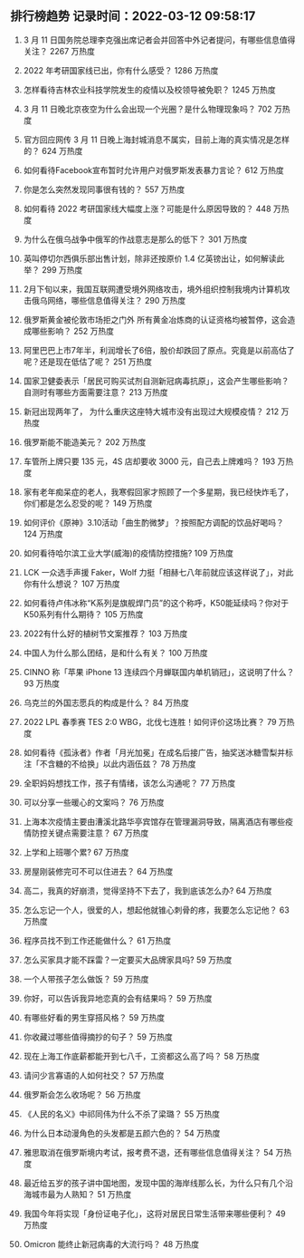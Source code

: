 
## 排行榜趋势 记录时间：2022-03-12 09:58:17
  
  1. 3 月 11 日国务院总理李克强出席记者会并回答中外记者提问，有哪些信息值得关注？ 2267 万热度
    
  2. 2022 年考研国家线已出，你有什么感受？ 1286 万热度
    
  3. 怎样看待吉林农业科技学院发生的疫情以及校领导被免职？ 1245 万热度
    
  4. 3 月 11 日晚北京夜空为什么会出现一个光圈？是什么物理现象吗？ 702 万热度
    
  5. 官方回应网传 3 月 11 日晚上海封城消息不属实，目前上海的真实情况是怎样的？ 624 万热度
    
  6. 如何看待Facebook宣布暂时允许用户对俄罗斯发表暴力言论？ 612 万热度
    
  7. 你是怎么突然发现同事很有钱的？ 557 万热度
    
  8. 如何看待 2022 考研国家线大幅度上涨？可能是什么原因导致的？ 448 万热度
    
  9. 为什么在俄乌战争中俄军的作战意志是那么的低下？ 301 万热度
    
  10. 英叫停切尔西俱乐部出售计划，除非还按原价 1.4 亿英镑出让，如何解读此举？ 299 万热度
    
  11. 2月下旬以来，我国互联网遭受境外网络攻击，境外组织控制我境内计算机攻击俄乌网络，哪些信息值得关注？ 290 万热度
    
  12. 俄罗斯黄金被伦敦市场拒之门外 所有黄金冶炼商的认证资格均被暂停，这会造成哪些影响？ 252 万热度
    
  13. 阿里巴巴上市7年半，利润增长了6倍，股价却跌回了原点。究竟是以前高估了呢？还是现在低估了呢？ 251 万热度
    
  14. 国家卫健委表示「居民可购买试剂自测新冠病毒抗原」，这会产生哪些影响？自测时有哪些方面需要注意？ 213 万热度
    
  15. 新冠出现两年了， 为什么重庆这座特大城市没有出现过大规模疫情？ 212 万热度
    
  16. 俄罗斯能不能造美元？ 202 万热度
    
  17. 车管所上牌只要 135 元，4S 店却要收 3000 元，自己去上牌难吗？ 193 万热度
    
  18. 家有老年痴呆症的老人，我寒假回家才照顾了一个多星期，我已经快炸毛了，你们都是怎么忍受的呢？ 149 万热度
    
  19. 如何评价《原神》3.10活动「曲生酌微梦」？按照配方调配的饮品好喝吗？ 124 万热度
    
  20. 如何看待哈尔滨工业大学(威海)的疫情防控措施? 109 万热度
    
  21. LCK 一众选手声援 Faker，Wolf 力挺「相赫七八年前就应该这样说了」，对此你有什么想说？ 107 万热度
    
  22. 如何看待卢伟冰称“K系列是旗舰焊门员”的这个称呼，K50能延续吗？你对于K50系列有什么期待？ 105 万热度
    
  23. 2022有什么好的植树节文案推荐？ 103 万热度
    
  24. 中国人为什么那么团结，是和什么有关？ 100 万热度
    
  25. CINNO 称「苹果 iPhone 13 连续四个月蝉联国内单机销冠」，这说明了什么？ 93 万热度
    
  26. 乌克兰的外国志愿兵的构成是什么？ 84 万热度
    
  27. 2022 LPL 春季赛 TES 2:0 WBG，北伐七连胜！如何评价这场比赛？ 79 万热度
    
  28. 如何看待《孤泳者》作者「月光加冕」在成名后接广告，抽奖送冰糖雪梨并标注「不含糖的不给换」以此内涵伍兹？ 78 万热度
    
  29. 全职妈妈想找工作，孩子有情绪，该怎么沟通呢？ 77 万热度
    
  30. 可以分享一些暖心的文案吗？ 76 万热度
    
  31. 上海本次疫情主要由漕溪北路华亭宾馆存在管理漏洞导致，隔离酒店有哪些疫情防控关键点需要注意？ 67 万热度
    
  32. 上学和上班哪个累? 67 万热度
    
  33. 房屋刚装修完可不可以住进去？ 64 万热度
    
  34. 高二，我真的好崩溃，觉得坚持不下去了，我到底该怎么办? 64 万热度
    
  35. 怎么忘记一个人，很爱的人，想起他就锥心刺骨的疼，我要怎么忘记他？ 63 万热度
    
  36. 程序员找不到工作还能做什么？ 61 万热度
    
  37. 怎么买家具才能不踩雷？一定要买大品牌家具吗? 59 万热度
    
  38. 一个人带孩子怎么做饭？ 59 万热度
    
  39. 你好，可以告诉我异地恋真的会有结果吗？ 59 万热度
    
  40. 有哪些好看的男生穿搭风格？ 59 万热度
    
  41. 你收藏过哪些值得摘抄的句子？ 59 万热度
    
  42. 现在上海工作底薪都能开到七八千，工资都这么高了吗？ 58 万热度
    
  43. 请问少言寡语的人如何社交？ 57 万热度
    
  44. 俄罗斯会怎么收场呢？ 56 万热度
    
  45. 《人民的名义》中祁同伟为什么不杀了梁璐？ 55 万热度
    
  46. 为什么日本动漫角色的头发都是五颜六色的？ 54 万热度
    
  47. 雅思取消在俄罗斯境内考试，报考费不退，还有哪些信息值得关注？ 54 万热度
    
  48. 最近给五岁的孩子讲中国地图，发现中国的海岸线那么长，为什么只有几个沿海城市最为人熟知？ 51 万热度
    
  49. 我国今年将实现「身份证电子化」，这将对居民日常生活带来哪些便利？ 49 万热度
    
  50. Omicron 能终止新冠病毒的大流行吗？ 48 万热度
    
